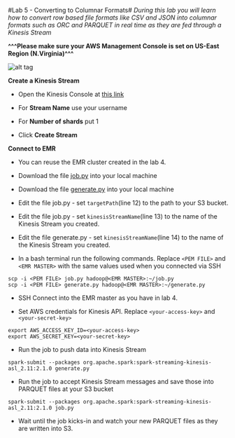 #Lab 5 - Converting to Columnar Formats#
*During this lab you will learn how to convert row based file formats like CSV and JSON into columnar formats such as ORC and PARQUET 
in real time as they are fed through a Kinesis Stream*

**^^^Please make sure your AWS Management Console is set on US-East Region (N.Virginia)^^^**

![alt tag](https://github.com/doitintl/athena-workshop/blob/master/images/region.png)

**Create a Kinesis Stream**

- Open the Kinesis Console at [this link](https://console.aws.amazon.com/kinesis/home?region=us-east-1#/streams/create)

- For **Stream Name** use your username
- For **Number of shards** put 1
- Click **Create Stream**

**Connect to EMR**

- You can reuse the EMR cluster created in the lab 4.

- Download the file [job.py](../streaming/job.py) into your local machine
- Download the file [generate.py](../streaming/generate.py) into your local machine
- Edit the file job.py - set `targetPath`(line 12) to the path to your S3 bucket.
- Edit the file job.py - set `kinesisStreamName`(line 13) to the name of the Kinesis Stream you created. 
- Edit the file generate.py - set `kinesisStreamName`(line 14) to the name of the Kinesis Stream you created. 
- In a bash terminal run the following commands. 
Replace `<PEM FILE>` and `<EMR MASTER>` with the same values used when you connected via SSH
```
scp -i <PEM FILE> job.py hadoop@<EMR MASTER>:~/job.py
scp -i <PEM FILE> generate.py hadoop@<EMR MASTER>:~/generate.py
```

- SSH Connect into the EMR master as you have in lab 4.

- Set AWS credentials for Kinesis API. Replace `<your-access-key>` and `<your-secret-key>` 
```
export AWS_ACCESS_KEY_ID=<your-access-key>
export AWS_SECRET_KEY=<your-secret-key>
```

- Run the job to push data into Kinesis Stream
```
spark-submit --packages org.apache.spark:spark-streaming-kinesis-asl_2.11:2.1.0 generate.py
```
- Run the job to accept Kinesis Stream messages and save those into PARQUET files at your S3 bucket
```
spark-submit --packages org.apache.spark:spark-streaming-kinesis-asl_2.11:2.1.0 job.py
```

- Wait until the job kicks-in and watch your new PARQUET files as they are written into S3.
